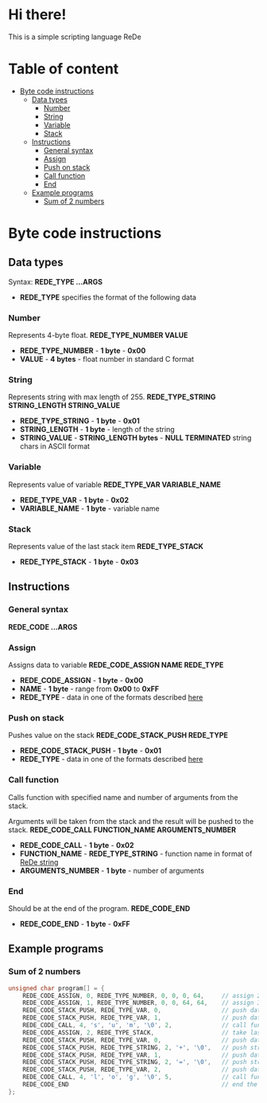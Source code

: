 # Hi there!
This is a simple scripting language ReDe

# Table of content
 - [Byte code instructions](#byte-code-instructions)
     - [Data types](#data-types)
         - [Number](#number)
         - [String](#string)
         - [Variable](#variable)
         - [Stack](#stack)
     - [Instructions](#instructions)
         - [General syntax](#general-syntax)
         - [Assign](#assign)
         - [Push on stack](#push-on-stack)
         - [Call function](#call-function)
         - [End](#end)
     - [Example programs](#example-programs)
         - [Sum of 2 numbers](#sum-of-2-numbers)

# Byte code instructions
## Data types
Syntax:
**REDE_TYPE ...ARGS**
 - **REDE_TYPE** specifies the format of the following data

### Number
Represents 4-byte float.
**REDE_TYPE_NUMBER VALUE**
 - **REDE_TYPE_NUMBER** - **1 byte** - **0x00**
 - **VALUE** - **4 bytes** - float number in standard C format

### String
Represents string with max length of 255.
**REDE_TYPE_STRING STRING_LENGTH STRING_VALUE**
 - **REDE_TYPE_STRING** - **1 byte** - **0x01**
 - **STRING_LENGTH** - **1 byte** - length of the string
 - **STRING_VALUE** - **STRING_LENGTH bytes** - **NULL TERMINATED** string chars in ASCII format

### Variable
Represents value of variable
**REDE_TYPE_VAR VARIABLE_NAME**
 - **REDE_TYPE_VAR** - **1 byte** - **0x02**
 - **VARIABLE_NAME** - **1 byte** - variable name

### Stack
Represents value of the last stack item
**REDE_TYPE_STACK**
 - **REDE_TYPE_STACK** - **1 byte** - **0x03**

## Instructions
### General syntax
**REDE_CODE ...ARGS**

### Assign
Assigns data to variable
**REDE_CODE_ASSIGN NAME REDE_TYPE**
 - **REDE_CODE_ASSIGN** - **1 byte** - **0x00**
 - **NAME** - **1 byte** - range from **0x00** to **0xFF**
 - **REDE_TYPE** - data in one of the formats described [here](#data-types)

### Push on stack
Pushes value on the stack
**REDE_CODE_STACK_PUSH REDE_TYPE**
 - **REDE_CODE_STACK_PUSH** - **1 byte** - **0x01**
 - **REDE_TYPE** - data in one of the formats described [here](#data-types)

### Call function
Calls function with specified name and number of arguments from the stack.

Arguments will be taken from the stack and the result will be pushed to the stack.
**REDE_CODE_CALL FUNCTION_NAME ARGUMENTS_NUMBER**
 - **REDE_CODE_CALL** - **1 byte** - **0x02**
 - **FUNCTION_NAME** - **REDE_TYPE_STRING** - function name in format of [ReDe string](#string)
 - **ARGUMENTS_NUMBER** - **1 byte** - number of arguments

### End
Should be at the end of the program.
**REDE_CODE_END**
 - **REDE_CODE_END** - **1 byte** - **0xFF**

## Example programs
### Sum of 2 numbers
```c
unsigned char program[] = {
    REDE_CODE_ASSIGN, 0, REDE_TYPE_NUMBER, 0, 0, 0, 64,     // assign 2.0f to index 0
    REDE_CODE_ASSIGN, 1, REDE_TYPE_NUMBER, 0, 0, 64, 64,    // assign 3.0f to index 1
    REDE_CODE_STACK_PUSH, REDE_TYPE_VAR, 0,                 // push data from index "0" on the stack
    REDE_CODE_STACK_PUSH, REDE_TYPE_VAR, 1,                 // push data from index "1" on the stack
    REDE_CODE_CALL, 4, 's', 'u', 'm', '\0', 2,              // call function "sum" with 2 arguments from the stack and push the result back
    REDE_CODE_ASSIGN, 2, REDE_TYPE_STACK,                   // take last item from the stack and assign it to index 2
    REDE_CODE_STACK_PUSH, REDE_TYPE_VAR, 0,                 // push data from index "0" on the stack
    REDE_CODE_STACK_PUSH, REDE_TYPE_STRING, 2, '+', '\0',   // push string "+" on the stack
    REDE_CODE_STACK_PUSH, REDE_TYPE_VAR, 1,                 // push data from index "1" on the stack
    REDE_CODE_STACK_PUSH, REDE_TYPE_STRING, 2, '=', '\0',   // push string "=" on the stack
    REDE_CODE_STACK_PUSH, REDE_TYPE_VAR, 2,                 // push data from index "2" on the stack
    REDE_CODE_CALL, 4, 'l', 'o', 'g', '\0', 5,              // call function "log" with 5 arguments from the stack and push the result back
    REDE_CODE_END                                           // end the program
};
```